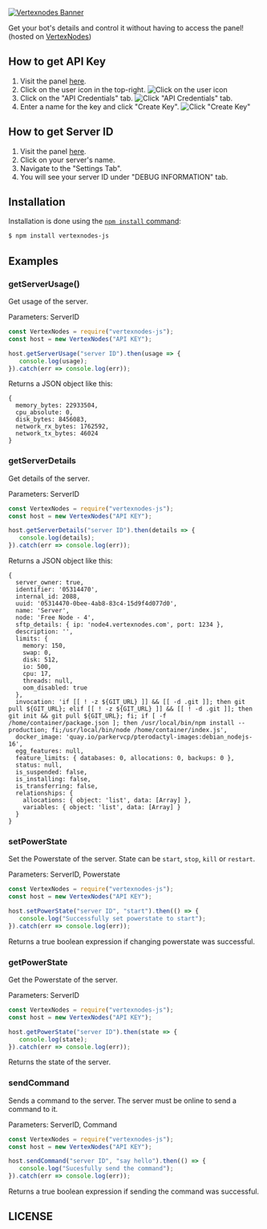 [![Vertexnodes Banner](https://images-ext-1.discordapp.net/external/UtfunH7kvSARetXmX-PaDI54_kYYHBHfn7A0xipCTjM/%3Fsize%3D512/https/cdn.discordapp.com/icons/886667952617844826/95f55eb482f65ba79030f3919f2e4808.png)](https://vertexnodes.com)

Get your bot's details and control it without having to access the panel! (hosted on [VertexNodes](https://vertexnodes.com))

## How to get API Key

1. Visit the panel [here](https://panel.vertexnodes.com/).
2. Click on the user icon in the top-right.
   ![Click on the user icon](https://i.imgur.com/Q5l34Vm.png[/img])
3. Click on the "API Credentials" tab.
   ![Click "API Credentials" tab.](https://i.imgur.com/oCyBLaH.png[/img])
4. Enter a name for the key and click "Create Key".
   ![Click "Create Key"](https://i.imgur.com/DvxnR4N.png[/img])

## How to get Server ID

1.  Visit the panel [here](https://panel.vertexnodes.com).
2. Click on your server's name.
3. Navigate to the "Settings Tab".
4. You will see your server ID under "DEBUG INFORMATION" tab.

## Installation

Installation is done using the [`npm install` command](https://docs.npmjs.com/getting-started/installing-npm-packages-locally):

```bash
$ npm install vertexnodes-js
```

## Examples

### **getServerUsage()**

Get usage of the server.

Parameters: ServerID

```js
const VertexNodes = require("vertexnodes-js");
const host = new VertexNodes("API KEY");

host.getServerUsage("server ID").then(usage => {
   console.log(usage);
}).catch(err => console.log(err));
```

Returns a JSON object like this:
```
{
  memory_bytes: 22933504,
  cpu_absolute: 0,
  disk_bytes: 8456083,
  network_rx_bytes: 1762592,
  network_tx_bytes: 46024
}
```

### **getServerDetails**

Get details of the server.

Parameters: ServerID

```js
const VertexNodes = require("vertexnodes-js");
const host = new VertexNodes("API KEY");

host.getServerDetails("server ID").then(details => {
   console.log(details);
}).catch(err => console.log(err));
```

Returns a JSON object like this:
```
{
  server_owner: true,
  identifier: '05314470',
  internal_id: 2088,
  uuid: '05314470-0bee-4ab8-83c4-15d9f4d077d0',
  name: 'Server',
  node: 'Free Node - 4',
  sftp_details: { ip: 'node4.vertexnodes.com', port: 1234 },
  description: '',
  limits: {
    memory: 150,
    swap: 0,
    disk: 512,
    io: 500,
    cpu: 17,
    threads: null,
    oom_disabled: true
  },
  invocation: 'if [[ ! -z ${GIT_URL} ]] && [[ -d .git ]]; then git pull ${GIT_URL}; elif [[ ! -z ${GIT_URL} ]] && [[ ! -d .git ]]; then git init && git pull ${GIT_URL}; fi; if [ -f /home/container/package.json ]; then /usr/local/bin/npm install --production; fi;/usr/local/bin/node /home/container/index.js',
  docker_image: 'quay.io/parkervcp/pterodactyl-images:debian_nodejs-16',
  egg_features: null,
  feature_limits: { databases: 0, allocations: 0, backups: 0 },
  status: null,
  is_suspended: false,
  is_installing: false,
  is_transferring: false,
  relationships: {
    allocations: { object: 'list', data: [Array] },
    variables: { object: 'list', data: [Array] }
  }
}
```

### **setPowerState**

Set the Powerstate of the server. State can be `start`, `stop`, `kill` or `restart`.

Parameters: ServerID, Powerstate

```js
const VertexNodes = require("vertexnodes-js");
const host = new VertexNodes("API KEY");

host.setPowerState("server ID", "start").then(() => {
   console.log("Successfully set powerstate to start");
}).catch(err => console.log(err));
```

Returns a true boolean expression if changing powerstate was successful.

### **getPowerState**

Get the Powerstate of the server.

Parameters: ServerID

```js
const VertexNodes = require("vertexnodes-js");
const host = new VertexNodes("API KEY");

host.getPowerState("server ID").then(state => {
   console.log(state);
}).catch(err => console.log(err));
```

Returns the state of the server.

### **sendCommand**

Sends a command to the server. The server must be online to send a command to it.

Parameters: ServerID, Command

```js
const VertexNodes = require("vertexnodes-js");
const host = new VertexNodes("API KEY");

host.sendCommand("server ID", "say hello").then(() => {
   console.log("Sucesfully send the command");
}).catch(err => console.log(err));
```

Returns a true boolean expression if sending the command was successful.

## LICENSE




